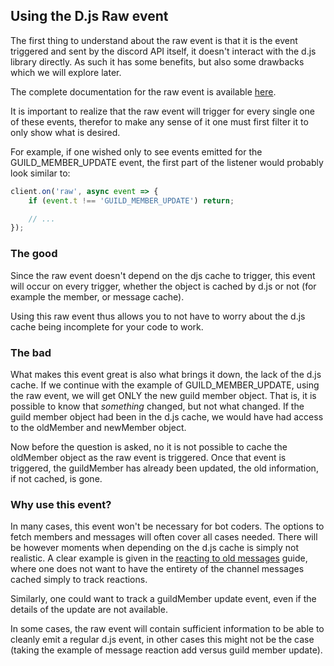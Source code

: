 ## Using the D.js Raw event

The first thing to understand about the raw event is that it is the event triggered and sent by the discord API itself, it doesn't interact with the d.js library directly. As such it has some benefits, but also some drawbacks which we will explore later.

The complete documentation for the raw event is available [here](https://discordapp.com/developers/docs/topics/gateway#events).

It is important to realize that the raw event will trigger for every single one of these events, therefor to make any sense of it one must first filter it to only show what is desired.

For example, if one wished only to see events emitted for the GUILD_MEMBER_UPDATE event, the first part of the listener would probably look similar to: 

```js
client.on('raw', async event => {
	if (event.t !== 'GUILD_MEMBER_UPDATE') return;

	// ...
});
```

### The good

Since the raw event doesn't depend on the djs cache to trigger, this event will occur on every trigger, whether the object is cached by d.js or not (for example the member, or message cache). 

Using this raw event thus allows you to not have to worry about the d.js cache being incomplete for your code to work.

### The bad

What makes this event great is also what brings it down, the lack of the d.js cache. If we continue with the example of GUILD_MEMBER_UPDATE, using the raw event, we will get ONLY the new guild member object. That is, it is possible to know that _something_ changed, but not what changed. If the guild member object had been in the d.js cache, we would have had access to the oldMember and newMember object.

Now before the question is asked, no it is not possible to cache the oldMember object as the raw event is triggered. Once that event is triggered, the guildMember has already been updated, the old information, if not cached, is gone.

### Why use this event?

In many cases, this event won't be necessary for bot coders. The options to fetch members and messages will often cover all cases needed. There will be however moments when depending on the d.js cache is simply not realistic. A clear example is given in the [reacting to old messages](https://discordjs.guide/#/additional-info/reactions?id=listening-for-reactions-on-old-messages) guide, where one does not want to have the entirety of the channel messages cached simply to track reactions.

Similarly, one could want to track a guildMember update event, even if the details of the update are not available. 

In some cases, the raw event will contain sufficient information to be able to cleanly emit a regular d.js event, in other cases this might not be the case (taking the example of message reaction add versus guild member update).